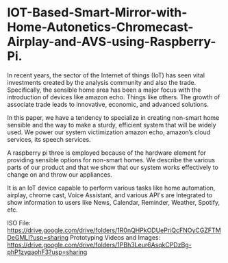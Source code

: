 # IOT-Based-Smart-Mirror-with-Home-Autonetics-Chromecast-Airplay-and-AVS-using-Raspberry-Pi.

In recent years, the sector of the Internet of things (IoT) has seen vital investments created by the analysis community and also the trade. Specifically, the sensible home area has been a major focus with the introduction of devices like amazon echo. Things like others. The growth of associate trade leads to innovative, economic, and advanced solutions.

In this paper, we have a tendency to specialize in creating non-smart home sensible and the way to make a sturdy, efficient system that will be widely used.
We power our system victimization amazon echo, amazon’s cloud services, its speech services.

A raspberry pi three is employed because of the hardware element for providing sensible options for non-smart homes.
We describe the various parts of our product and that we show that our system works effectively to change on and throw our appliances.

It is an IoT device capable to perform various tasks like home automation, airplay, chrome cast, Voice Assistant, and various API's are Integrated to show information to users like News, Calendar, Reminder, Weather, Spotify, etc.

ISO File:
https://drive.google.com/drive/folders/1R0nQHPkODUePriQcFNOyCGZFTMDeGMLI?usp=sharing
Prototyping Videos and Images:
https://drive.google.com/drive/folders/1PBh3Leur6AsqkCPDzBg-phP1zyqaohF3?usp=sharing
